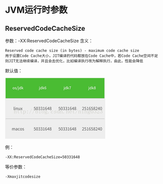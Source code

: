 # JVM运行时参数



## ReservedCodeCacheSize

参数：-XX:ReservedCodeCacheSize
含义：

    Reserved code cache size (in bytes) - maximum code cache size
    用于设置Code Cache大小，JIT编译的代码都放在Code Cache中，若Code Cache空间不足则JIT无法继续编译，并且会去优化，比如编译执行改为解释执行，由此，性能会降低

默认值：

![img](img/pmt-runtimeVmArgs/20170714113912760)

例：

    -XX:ReservedCodeCacheSize=50331648

等价参数：

    -Xmaxjitcodesize 
